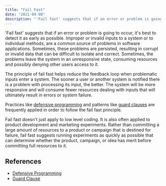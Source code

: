```yaml
---
title: "Fail Fast"
date: "2021-04-08"
description: "'Fail fast' suggests that if an error or problem is going to occur, it's best to detect it as early as possible."
---
```


'Fail fast' suggests that if an error or problem is going to occur, it's best to detect it as early as possible. Improper or invalid inputs to a system or to individual methods, are a common source of problems in software applications. Sometimes, these problems are persisted, resulting in corrupt or invalid data that can be difficult to isolate and correct. Sometimes, the problems leave the system in an unresponsive state, consuming resources and possibly denying other users access to it.

The principle of fail fast helps reduce the feedback loop when problematic inputs enter a system. The sooner a user or another system is notified there is a problem with processing its input, the better. The system will be more responsive and will consume fewer resources dealing with inputs that will ultimately result in errors or system failure.

Practices like [defensive programming](/practices/defensive-programming) and patterns like [guard clauses](/patterns/guard-clause) are frequently applied in order to follow the fail fast principle.

Fail fast doesn't just apply to low level coding. It is also often applied to product development and marketing experiments. Rather than committing a large amount of resources to a product or campaign that is destined for failure, fail fast suggests running experiments as quickly as possible that can determine whether the product, campaign, or idea has merit before committing full resources to it.

## References

- [Defensive Programming](/practices/defensive-programming)
- [Guard Clause](/patterns/guard-clause)
